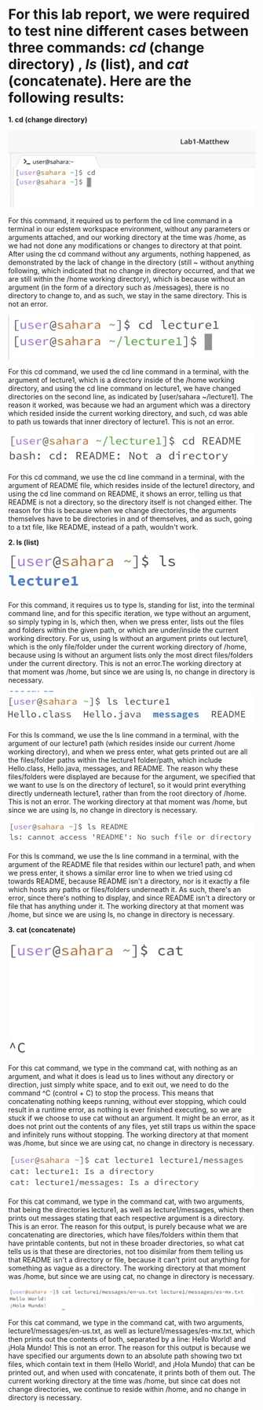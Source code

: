 # For this lab report, we were required to test nine different cases between three commands: *cd* (change directory) , *ls* (list), and *cat* (concatenate). Here are the following results:

**1. cd (change directory)**

![image](cd(noarg).jpg)

For this command, it required us to perform the cd line command in a terminal in our edstem workspace environment, without any parameters or arguments attached, and our working directory at the time was /home, as we had not done any modifications or changes to directory at that point. After using the cd command without any arguments, nothing happened, as demonstrated by the lack of change in the directory (still ~ without anything following, which indicated that no change in directory occurred, and that we are still within the /home working directory), which is because without an argument (in the form of a directory such as /messages), there is no directory to change to, and as such, we stay in the same directory. This is not an error. 

![image](cd(path).jpg)

For this cd command, we used the cd line command in a terminal, with the argument of lecture1, which is a directory inside of the /home working directory, and using the cd line command on lecture1, we have changed directories on the second line, as indicated by [user/sahara ~/lecture1]. The reason it worked, was because we had an argument which was a directory which resided inside the current working directory, and such, cd was able to path us towards that inner directory of lecture1. This is not an error.

![image](cd(file).jpg)

For this cd command, we use the cd line command in a terminal, with the argument of README file, which resides inside of the lecture1 directory, and using the cd line command on README, it shows an error, telling us that README is not a directory, so the directory itself is not changed either. The reason for this is because when we change directories, the arguments themselves have to be directories in and of themselves, and as such, going to a txt file, like README, instead of a path, wouldn't work.

**2. ls (list)**

![image](ls(noarg).jpg)

For this command, it requires us to type ls, standing for list, into the terminal command line, and for this specific iteration, we type without an argument, so simply typing in ls, which then, when we press enter, lists out the files and folders within the given path, or which are under/inside the current working directory. For us, using ls without an argument prints out lecture1, which is the only file/folder under the current working directory of /home, because using ls without an argument lists only the most direct files/folders under the current directory. This is not an error.The working directory at that moment was /home, but since we are using ls, no change in directory is necessary.

![image](ls(path).jpg)

For this ls command, we use the ls line command in a terminal, with the argument of our lecture1 path (which resides inside our current /home working directory), and when we press enter, what gets printed out are all the files/folder paths within the lecture1 folder/path, which include Hello.class, Hello.java, messages, and README. The reason why these files/folders were displayed are because for the argument, we specified that we want to use ls on the directory of lecture1, so it would print everything directly underneath lecture1, rather than from the root directory of /home. This is not an error. The working directory at that moment was /home, but since we are using ls, no change in directory is necessary.

![image](ls(file).jpg)

For this ls command, we use the ls line command in a terminal, with the argument of the README file that resides within our lecture1 path, and when we press enter, it shows a similar error line to when we tried using cd towards README, because README isn't a directory, nor is it exactly a file which hosts any paths or files/folders underneath it. As such, there's an error, since there's nothing to display, and since README isn't a directory or file that has anything under it. The working directory at that moment was /home, but since we are using ls, no change in directory is necessary.

**3. cat (concatenate)**

![image](cat(noarg).jpg)

For this cat command, we type in the command cat, with nothing as an argument, and what it does is lead us to lines without any directory or direction, just simply white space, and to exit out, we need to do the command ^C (control + C) to stop the process. This means that concatenating nothing keeps running, without ever stopping, which could result in a runtime error, as nothing is ever finished executing, so we are stuck if we choose to use cat without an argument. It might be an error, as it does not print out the contents of any files, yet still traps us within the space and infinitely runs without stopping. The working directory at that moment was /home, but since we are using cat, no change in directory is necessary.

![image](cat(path).jpg)

For this cat command, we type in the command cat, with two arguments, that being the directories lecture1, as well as lecture1/messages, which then prints out messages stating that each respective argument is a directory. This is an error. The reason for this output, is purely because what we are concatenating are directories, which have files/folders within them that have printable contents, but not in these broader directories, so what cat tells us is that these are directories, not too disimilar from them telling us that README isn't a directory or file, because it can't print out anything for something as vague as a directory. The working directory at that moment was /home, but since we are using cat, no change in directory is necessary.

![image](cat(file).jpg)

For this cat command, we type in the command cat, with two arguments, lecture1/messages/en-us.txt, as well as lecture1/messages/es-mx.txt, which then prints out the contents of both, separated by a line: Hello World! and ¡Hola Mundo! This is not an error. The reason for this output is because we have specified our arguments down to an absolute path showing two txt files, which contain text in them (Hello World!, and ¡Hola Mundo) that can be printed out, and when used with concatenate, it prints both of them out. The current working directory at the time was /home, but since cat does not change directories, we continue to reside within /home, and no change in directory is necessary. 
